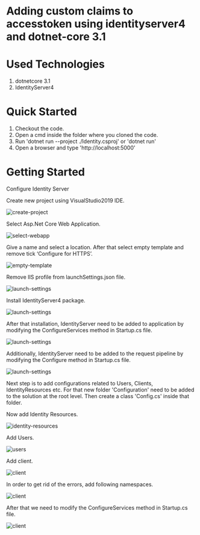 # Adding custom claims to accesstoken using identityserver4 and dotnet-core 3.1

# Used Technologies

1. dotnetcore 3.1
2. IdentityServer4

# Quick Started

1. Checkout the code.
2. Open a cmd inside the folder where you cloned the code.
3. Run 'dotnet run --project ./Identity.csproj' or 'dotnet run'
4. Open a browser and type 'http://localhost:5000'

# Getting Started

Configure Identity Server

Create new project using VisualStudio2019 IDE.

![create-project](./images/create-project.jpg)

Select Asp.Net Core Web Application.

![select-webapp](./images/select-webapp.jpg)

Give a name and select a location. After that select empty template and remove tick ‘Configure for HTTPS’.

![empty-template](./images/http-empty.jpg)

Remove IIS profile from launchSettings.json file.

![launch-settings](./images/launchsettings.jpg)

Install IdentityServer4 package.

![launch-settings](./images/launchsettings.jpg)

After that installation, IdentityServer need to be added to application by modifying the ConfigureServices method in Startup.cs file.

![launch-settings](./images/configureservice.PNG)

Additionally, IdentityServer need to be added to the request pipeline by modifying the Configure method in Startup.cs file.

![launch-settings](./images/configure.PNG)

Next step is to add configurations related to Users, Clients, IdentityResources etc. For that new folder 'Configuration' need to be added to the solution at the root level. Then create a class 'Config.cs' inside that folder.

Now add Identity Resources.

![identity-resources](./images/identityresources.PNG)

Add Users.

![users](./images/users.PNG)

Add client.

![client](./images/clients.PNG)

In order to get rid of the errors, add following namespaces.

![client](./images/clients.PNG)

After that we need to modify the ConfigureServices method in Startup.cs file.

![client](./images/clients.PNG)

